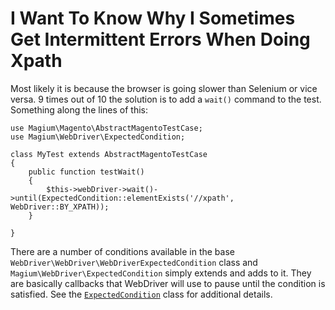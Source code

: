 # I Want To Know Why I Sometimes Get Intermittent Errors When Doing Xpath

Most likely it is because the browser is going slower than Selenium or vice versa.  9 times out of 10 the solution is to add a `wait()` command to the test.  Something along the lines of this:

```
use Magium\Magento\AbstractMagentoTestCase;
use Magium\WebDriver\ExpectedCondition;

class MyTest extends AbstractMagentoTestCase
{
    public function testWait()
    {
        $this->webDriver->wait()->until(ExpectedCondition::elementExists('//xpath', WebDriver::BY_XPATH));
    }

}
```

There are a number of conditions available in the base `WebDriver\WebDriver\WebDriverExpectedCondition` class and `Magium\WebDriver\ExpectedCondition` simply extends and adds to it.  They are basically callbacks that WebDriver will use to pause until the condition is satisfied.  See the [`ExpectedCondition`](https://github.com/magium/Magium/blob/master/lib/WebDriver/ExpectedCondition.php) class for additional details.